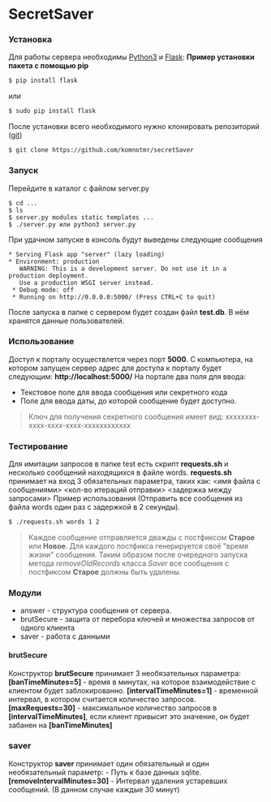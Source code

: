 # SecretSaver
### Установка
Для работы сервера необходимы [Python3](https://www.python.org/) и [Flask](https://www.palletsprojects.com/p/flask/):
**Пример установки пакета с помощью pip**
```sh
$ pip install flask 
```
или
```sh
$ sudo pip install flask 
```
После установки всего необходимого нужно клонировать репозиторий ([git](https://git-scm.com/downloads))
```
$ git clone https://github.com/komnotmr/secretSaver
```
### Запуск
Перейдите в каталог с файлом server.py
```
$ cd ...
$ ls
$ server.py modules static templates ...
$ ./server.py или python3 server.py
```
При удачном запуске в консоль будут выведены следующие сообщения
```
* Serving Flask app "server" (lazy loading)
* Environment: production
   WARNING: This is a development server. Do not use it in a production deployment.
   Use a production WSGI server instead.
 * Debug mode: off
 * Running on http://0.0.0.0:5000/ (Press CTRL+C to quit)
```
После запуска в папке с сервером будет создан файл **test.db**. В нём хранятся данные пользователей.

### Использование
Доступ к порталу осуществлется через порт **5000**. С компьютера, на котором запущен сервер адрес для доступа к порталу будет следующим: **http://localhost:5000/**
На портале два поля для ввода:
- Текстовое поле для ввода сообщения или секретного кода
- Поле для ввода даты, до которой сообщение будет доступно.

> Ключ для получения секретного сообщения имеет вид:  xxxxxxxx-xxxx-xxxx-xxxx-xxxxxxxxxxxx

### Тестирование
Для имитации запросов в папке test есть скрипт **requests.sh** и несколько сообщений находящихся в файле words. **requests.sh** принимает на вход 3 обязательных параметра, таких как:
<имя файла с сообщениями> <кол-во итераций отправки> <задержка между запросами>
Пример использования (Отправить все сообщения из файла words один раз с задержкой в 2 секунды).
```sh
$ ./requests.sh words 1 2
```
>   Каждое сообщение отправляется дважды с постфиксом **Старое** или **Новое**. Для каждого постфикса генерируется своё "время жизни" сообщения. Таким образом после очередного запуска метода *removeOldRecords* класса *Saver* все сообщения с постфиксом **Старое** должны быть удалены.

### Модули
- answer - структура сообщения от сервера.
- brutSecure - защита от перебора ключей и множества запросов от одного клиента
- saver - работа с данными

#### brutSecure
Конструктор **brutSecure** принимает 3 необязательных параметра: 
**[banTimeMinutes=5]** - время в минутах, на которое взаимодействие с клиентом будет заблокированно.
**[intervalTimeMinutes=1]** - временной интервал, в котором считается количество запросов.
**[maxRequests=30]** - максимальное количество запросов в **[intervalTimeMinutes]**, если клиент привысит это значение, он будет забанен на **[banTimeMinutes]**

### saver
Конструктор **saver** принимает один обязательный и один необязательный параметр:
**<dbPath>** - Путь к базе данных sqlite.
**[removeIntervalMinutes=30]** - Интервал удаления устаревших сообщений. (В данном случае каждые 30 минут)
